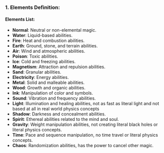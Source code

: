 
### 1. Elements Definition:

#### Elements List:

- **Normal**: Neutral or non-elemental magic.
- **Water**: Liquid-based abilities.
- **Fire**: Heat and combustion abilities.
- **Earth**: Ground, stone, and terrain abilities.
- **Air**: Wind and atmospheric abilities.
- **Poison**: Toxic abilities.
- **Ice**: Cold and freezing abilities.
- **Magnetism**: Attraction and repulsion abilities.
- **Sand**: Granular abilities.
- **Electricity**: Energy abilities.
- **Metal**: Solid and malleable abilities.
- **Wood**: Growth and organic abilities.
- **Ink**: Manipulation of color and symbols.
- **Sound**: Vibration and frequency abilities.
- **Light**: Illumination and healing abilities, not as fast as literal light and not based at all in real world physics concepts
- **Shadow**: Darkness and concealment abilities.
- **Spirit**: Ethereal abilities related to the mind and soul.
- **Gravity**: Weight manipulation abilities, not creating literal black holes or literal physics concepts.
- **Time**: Pace and sequence manipulation, no time travel or literal physics concepts.
- **Chaos**: Randomization abilities, has the power to cancel other magic.

